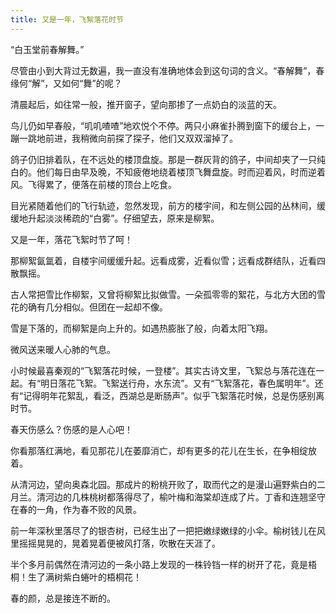 ```yaml
---
title: 又是一年，飞絮落花时节
---
```


“白玉堂前春解舞。”

尽管由小到大背过无数遍，我一直没有准确地体会到这句词的含义。“春解舞”，春缘何“解”，又如何“舞”的呢？

清晨起后，如往常一般，推开窗子，望向那掺了一点奶白的淡蓝的天。

鸟儿仍如早春般，“叽叽喳喳”地欢悦个不停。两只小麻雀扑腾到窗下的缓台上，一蹦一跳地前进，我稍微向前探了探子，他们又双双溜掉了。

鸽子仍旧排着队，在不远处的楼顶盘旋。那是一群灰背的鸽子，中间却夹了一只纯白的。他们每日由早及晚，不知疲倦地绕着楼顶飞舞盘旋。时而迎着风，时而逆着风。飞得累了，便落在前楼的顶台上吃食。

目光紧随着他们的飞行轨迹，忽然发现，前方的楼宇间，和左侧公园的丛林间，缓缓地升起淡淡稀疏的“白雾”。仔细望去，原来是柳絮。

又是一年，落花飞絮时节了呵！

那柳絮氤氲着，自楼宇间缓缓升起。远看成雾，近看似雪；远看成群结队，近看四散飘摇。

古人常把雪比作柳絮，又曾将柳絮比拟做雪。一朵孤零零的絮花，与北方大团的雪花的确有几分相似。但团在一起却不像。

雪是下落的，而柳絮是向上升的。如遇热膨胀了般，向着太阳飞翔。

微风送来暖人心肺的气息。

小时候最喜秦观的“飞絮落花时候，一登楼”。其实古诗文里，飞絮总与落花连在一起。有“明日落花飞絮。飞絮送行舟，水东流”。又有“飞絮落花，春色属明年”。还有“记得明年花絮乱，看泛，西湖总是断肠声”。似乎飞絮落花时候，总是伤感别离时节。

春天伤感么？伤感的是人心吧！

你看那落红满地，看见那花儿在萎靡消亡，却有更多的花儿在生长，在争相绽放着。

从清河边，望向奥森北园。那成片的粉桃开败了，取而代之的是漫山遍野紫白的二月兰。清河边的几株桃树都落得尽了，榆叶梅和海棠却连成了片。丁香和连翘坚守在春的一角，作为春不败的风景。

前一年深秋里落尽了的银杏树，已经生出了一把把嫩绿嫩绿的小伞。榆树钱儿在风里摇摇晃晃的，晃着晃着便被风打落，吹散在天涯了。

半个多月前偶然在清河边的一条小路上发现的一株铃铛一样的树开了花，竟是梧桐！生了满树紫白蜷叶的梧桐花！

春的颜，总是接连不断的。
